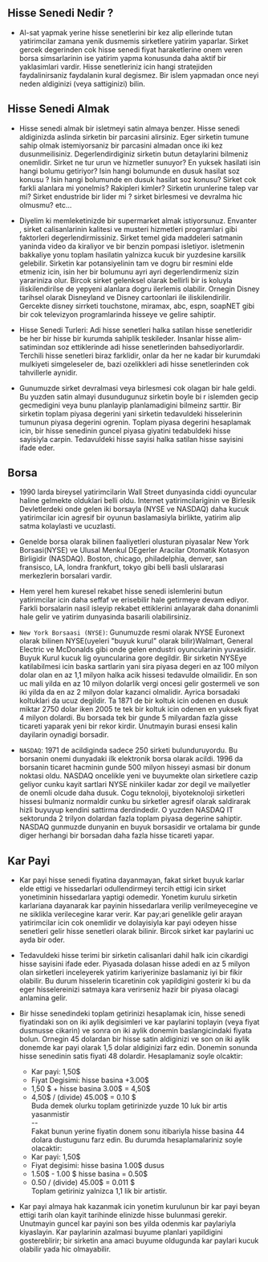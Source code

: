 ## Hisse Senedi Nedir ?

- Al-sat yapmak yerine hisse senetlerini bir kez alip ellerinde tutan yatirimcilar zamana yenik dusmemis sirketlere yatirim yaparlar. Sirket gercek degerinden cok hisse senedi fiyat haraketlerine onem veren borsa simsarlarinin ise yatirim yapma konusunda daha aktif bir yaklasimlari vardir. Hisse senetleriniz icin hangi stratejiden faydalinirsaniz faydalanin kural degismez. Bir islem yapmadan once neyi neden aldiginizi (veya sattiginizi) bilin. 

## Hisse Senedi Almak

- Hisse senedi almak bir isletmeyi satin almaya benzer. Hisse senedi aldiginizda aslinda sirketin bir parcasini alirsiniz. Eger sirketin tumune sahip olmak istemiyorsaniz bir parcasini almadan once iki kez dusunmeilisiniz. Degerlendirdiginiz sirketin butun detaylarini bilmeniz onemlidir. Sirket ne tur urun ve hizmetler sunuyor? En yuksek hasilati isin hangi bolumu getiriyor? Isin hangi bolumunde en dusuk hasilat soz konusu ? Isin hangi bolumunde en dusuk hasilat soz konusu? Sirket cok farkli alanlara mi yonelmis? Rakipleri kimler? Sirketin urunlerine talep var mi? Sirket endustride bir lider mi ? sirket birlesmesi ve devralma hic olmusmu? etc...

- Diyelim ki memleketinizde bir supermarket almak istiyorsunuz. Envanter , sirket calisanlarinin kalitesi ve musteri hizmetleri programlari gibi faktorleri degerlendirmissiniz. Sirket temel gida maddeleri satmanin yaninda video da kiraliyor ve bir benzin pompasi isletiyor. isletmenin bakkaliye yonu toplam hasilatin yalnizca kucuk bir yuzdesine karsilik gelebilir. Sirketin kar potansiyelinin tam ve dogru bir resmini elde etmeniz icin, isin her bir bolumunu ayri ayri degerlendirmeniz sizin yarariniza olur. Bircok sirket gelenksel olarak bellirli bir is koluyla iliskilendirilse de yepyeni alanlara dogru ilerlemis olabilir. Ornegin Disney tarihsel olarak Disneyland ve Disney cartoonlari ile iliskilendirilir. Gercekte disney sirrketi touchstone, miramax, abc, espn, soapNET gibi bir cok televizyon programlarinda hisseye ve gelire sahiptir.

- Hisse Senedi Turleri: Adi hisse senetleri halka satilan hisse senetleridir be her bir hisse bir kurumda sahiplik teskileder. Insanlar hisse alim-satimindan soz ettiklerinde adi hisse senetlerinden bahsediyorlardir. Terchili hisse senetleri biraz farklidir, onlar da her ne kadar bir kurumdaki mulkiyeti simgeleseler de, bazi ozelikkleri adi hisse senetlerinden cok tahvillerle aynidir.

- Gunumuzde sirket devralmasi veya birlesmesi cok olagan bir hale geldi. Bu yuzden satin almayi dusundugunuz sirketin boyle bi r islemden gecip gecmedigini veya bunu planlayip planlamadigini bilmeinz sarttir. Bir sirketin toplam piyasa degerini yani sirketin tedavuldeki hisselerinin tumunun piyasa degerini ogrenin. Toplam piyasa degerini hesaplamak icin, bir hisse senedinin guncel piyasa giyatini tedabuldeki hisse sayisiyla carpin. Tedavuldeki hisse sayisi halka satilan hisse sayisini ifade eder.


## Borsa 

- 1990 larda bireysel yatirimcilarin Wall Street dunyasinda ciddi oyuncular haline gelmekte olduklari belli oldu. Internet yatirimcilariginin ve Birlesik Devletlerdeki onde gelen iki borsayla (NYSE ve NASDAQ) daha kucuk yatirimcilar icin agresif bir oyunun baslamasiyla birlikte, yatirim alip satma kolaylasti ve ucuzlasti.

- Genelde borsa olarak bilinen faaliyetleri olusturan piyasalar New York Borsasi(NYSE) ve Ulusal Menkul DEgerler Aracilar Otomatik Kotasyon Birligidir (NASDAQ). Boston, chicago, philadelphia, denver, san fransisco, LA, londra frankfurt, tokyo gibi belli basli ulslararasi merkezlerin borsalari vardir.

- Hem yerel hem kuresel rekabet hisse senedi islemlerini butun yatirimcilar icin daha seffaf ve erisebilir hale getirmeye devam ediyor. Farkli borsalarin nasil isleyip rekabet ettiklerini anlayarak daha donanimli hale gelir ve yatirim dunyasinda basarili olabilirsiniz.

- `New York Borsaasi (NYSE)`: Gunumuzde resmi olarak NYSE Euronext olarak bilinen NYSE(uyeleri "buyuk kurul" olarak bilir)Walmart, General Electric ve McDonalds gibi onde gelen endustri oyuncularinin yuvasidir. Buyuk Kurul kucuk lig oyuncularina gore degildir. Bir sirketin NYSEye katilabilmesi icin baska sartlarin yani sira piyasa degeri en az 100 milyon dolar olan en az 1,1 milyon halka acik hissesi tedavulde olmailidir. En son uc mali yilda en az 10 milyon dolarlik vergi oncesi gelir gostermeli ve son iki yilda da en az 2 milyon dolar kazanci olmalidir. Ayrica borsadaki koltuklari da ucuz degildir. Ta 1871 de bir koltuk icin odenen en dusuk miktar 2750 dolar iken 2005 te tek bir koltuk icin odenen en yuksek fiyat 4 milyon dolardi. Bu borsada tek bir gunde 5 milyardan fazla gisse ticareti yaparak yeni bir rekor kirdir. Unutmayin burasi ensesi kalin dayilarin oynadigi borsadir.

- `NASDAQ`: 1971 de acildiginda sadece 250 sirketi bulunduruyordu. Bu borsanin onemi dunyadaki ilk elektronik borsa olarak acildi. 1996 da borsanin ticaret hacminin gunde 500 milyon hisseyi asmasi bir donum noktasi oldu. NASDAQ oncelikle yeni ve buyumekte olan sirketlere cazip geliyor cunku kayit sartlari NYSE ninkiiler kadar zor degil ve mailyetler de onemli olcude daha dusuk. Cogu teknoloji, biyoteknoloji sirketleri hissesi bulmaniz normaldir cunku bu sirketler  agresif olarak saldirarak hizli buyuyup kendini sattirma derdindedir. O yuzden NASDAQ IT sektorunda 2 trilyon dolardan fazla toplam piyasa degerine sahiptir. NASDAQ gunmuzde dunyanin en buyuk borsasidir ve ortalama bir gunde diger herhangi bir borsadan daha fazla hisse ticareti yapar. 

## Kar Payi

- Kar payi hisse senedi fiyatina dayanmayan, fakat sirket buyuk karlar elde ettigi ve hissedarlari odullendirmeyi tercih ettigi icin sirket yonetiminin hissedarlara yaptigi odemedir. Yonetim kurulu sirketin karlariana dayanarak kar payinin hissedarlara verilip verilmeyecegine ve ne siklikla verilecegine karar verir. Kar pay;ari genelikle gelir arayan yatirimcilar icin cok onemlidir ve dolayisiyla kar payi odeyen hisse senetleri gelir hisse senetleri olarak bilinir. Bircok sirket kar paylarini uc ayda bir oder.

- Tedavuldeki hisse terimi bir sirketin calisanlari dahil halk icin cikardigi hisse sayisini ifade eder. Piyasada dolasan hisse adedi en az 5 milyon olan sirketleri inceleyerek yatirim kariyerinize baslamaniz iyi bir fikir olabilir. Bu durum hisselerin ticaretinin cok yapildigini gosterir ki bu da eger hisselereinizi satmaya kara verirseniz hazir bir piyasa olacagi anlamina gelir.

- Bir hisse senedindeki toplam getirinizi hesaplamak icin, hisse senedi fiyatindaki son on iki aylik degisimleri ve kar paylarini toplayin (veya fiyat dusmusse cikarin) ve sonra on iki aylik donemin baslangicindaki fiyata bolun. Ornegin 45 dolardan bir hisse satin aldiginizi ve son on iki aylik donemde kar payi olarak 1,5 dolar aldiginizi farz edin. Donemin sonunda hisse senedinin satis fiyati 48 dolardir. Hesaplamaniz soyle olcaktir:
    - Kar payi: 1,50$
    - Fiyat Degisimi: hisse basina +3.00$
    - 1,50 $ + hisse basina 3.00$ = 4,50$
    - 4,50$ / (divide) 45.00$ = 0.10 $ <br>
  Buda demek olurku toplam getirinizde yuzde 10 luk bir artis yasanmistir <br>
  --<br>
  Fakat bunun yerine fiyatin donem sonu itibariyla hisse basina 44 dolara dustugunu farz edin. Bu durumda hesaplamalariniz soyle olacaktir:
    - Kar payi: 1,50$
    - Fiyat degisimi: hisse basina 1.00$ dusus
    - 1.50$ - 1.00 $ hisse basina = 0.50$
     - 0.50 / (divide) 45.00$ = 0.011 $ <br>
  Toplam getiriniz yalnizca 1,1 lik bir artistir.
  
- Kar payi almaya hak kazanmak icin yonetim kurulunun bir kar payi beyan ettigi tarih olan kayit tarihinde elinizde hisse  bulunmasi gerekir. Unutmayin guncel kar payini son bes yilda odenmis kar paylariyla kiyaslayin. Kar paylarinin azalmasi buyume planlari yapildigini gostereblirir; bir sirketin ana amaci buyume oldugunda kar paylari kucuk olabilir yada hic olmayabilir.
   


